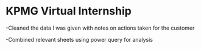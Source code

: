 # KPMG Virtual Internship

-Cleaned the data I was given with notes on actions taken for the customer

-Combined relevant sheets using power query for analysis

